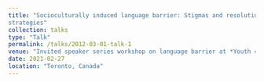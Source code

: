 ```yaml
---
title: "Socioculturally induced language barrier: Stigmas and resolution
strategies"
collection: talks
type: "Talk"
permalink: /talks/2012-03-01-talk-1
venue: "Invited speaker series workshop on language barrier at *Youth 4 Success Organization*"
date: 2021-02-27
location: "Toronto, Canada"
---
```



